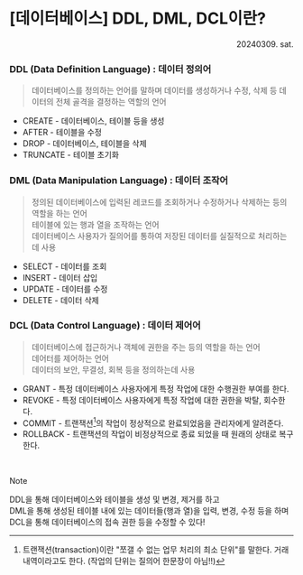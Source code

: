 # [데이터베이스] DDL, DML, DCL이란?  

<div style="text-align: right"> 20240309. sat. </div>

### DDL (Data Definition Language) : 데이터 정의어
> 데이터베이스를 정의하는 언어를 말하며 데이터를 생성하거나 수정, 삭제 등 데이터의 전체 골격을 결정하는 역할의 언어

* CREATE - 데이터베이스, 테이블 등을 생성
* AFTER - 테이블을 수정
* DROP - 데이터베이스, 테이블을 삭제
* TRUNCATE - 테이블 초기화

### DML (Data Manipulation Language) : 데이터 조작어
> 정의된 데이터베이스에 입력된 레코드를 조회하거나 수정하거나 삭제하는 등의 역할을 하는 언어  
  테이블에 있는 행과 열을 조작하는 언어  
  데이터베이스 사용자가 질의어를 통하여 저장된 데이터를 실질적으로 처리하는데 사용

* SELECT - 데이터를 조회
* INSERT - 데이터 삽입
* UPDATE - 데이터를 수정
* DELETE - 데이터 삭제


### DCL (Data Control Language) : 데이터 제어어
> 데이터베이스에 접근하거나 객체에 권한을 주는 등의 역할을 하는 언어  
  데어터를 제어하는 언어  
  데이터의 보안, 무결성, 회복 등을 정의하는데 사용

* GRANT - 특정 데이터베이스 사용자에게 특정 작업에 대한 수행권한 부여를 한다.
* REVOKE - 특정 데이터베이스 사용자에게 특정 작업에 대한 권한을 박탈, 회수한다.
* COMMIT - 트랜잭션[^1]의 작업이 정상적으로 완료되었음을 관리자에게 알려준다.  
  [^1]: 트랜잭션(transaction)이란 "쪼갤 수 없는 업무 처리의 최소 단위"를 말한다. 거래내역이라고도 한다. (작업의 단위는 질의어 한문장이 아님!!)
* ROLLBACK - 트랜잭션의 작업이 비정상적으로 종료 되었을 때 원래의 상태로 복구한다.
  
<br/>

> [!NOTE] 
> DDL을 통해 데이터베이스와 테이블을 생성 및 변경, 제거를 하고  
  DML을 통해 생성된 테이블 내에 있는 데이터들(행과 열)을 입력, 변경, 수정 등을 하며  
  DCL을 통해 데이터베이스의 접속 권한 등을 수정할 수 있다!
